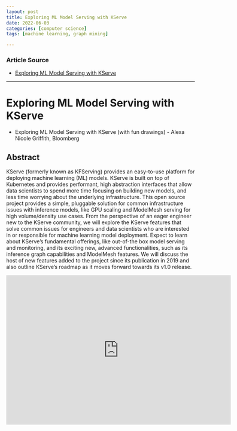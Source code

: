 ```yaml
---
layout: post
title: Exploring ML Model Serving with KServe
date: 2022-06-03
categories: [computer science]
tags: [machine learning, graph mining]

---
```


### Article Source

* [Exploring ML Model Serving with KServe](https://www.youtube.com/watch?v=FX6naJLaq2Y)


---

# Exploring ML Model Serving with KServe

* Exploring ML Model Serving with KServe (with fun drawings) - Alexa Nicole Griffith, Bloomberg

## Abstract


KServe (formerly known as KFServing) provides an easy-to-use platform for deploying machine learning (ML) models. KServe is built on top of Kubernetes and provides performant, high abstraction interfaces that allow data scientists to spend more time focusing on building new models, and less time worrying about the underlying infrastructure. This open source project provides a simple, pluggable solution for common infrastructure issues with inference models, like GPU scaling and ModelMesh serving for high volume/density use cases. From the perspective of an eager engineer new to the KServe community, we will explore the KServe features that solve common issues for engineers and data scientists who are interested in or responsible for machine learning model deployment. Expect to learn about KServe’s fundamental offerings, like out-of-the box model serving and monitoring, and its exciting new, advanced functionalities, such as its inference graph capabilities and ModelMesh features. We will discuss the host of new features added to the project since its publication in 2019 and also outline KServe’s roadmap as it moves forward towards its v1.0 release.

<iframe width="600" height="400" src="https://www.youtube.com/embed/FX6naJLaq2Y" title="YouTube video player" frameborder="0" allow="accelerometer; autoplay; clipboard-write; encrypted-media; gyroscope; picture-in-picture" allowfullscreen></iframe>